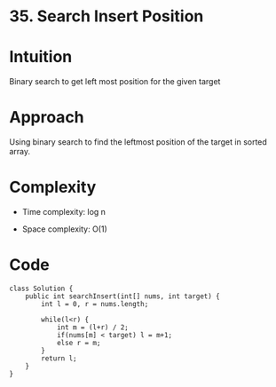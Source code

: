 # 35. Search Insert Position

# Intuition
<!-- Describe your first thoughts on how to solve this problem. -->
Binary search to get left most position for the given target

# Approach
<!-- Describe your approach to solving the problem. -->
Using binary search to find the leftmost position of the target in sorted array.

# Complexity
- Time complexity: log n
<!-- Add your time complexity here, e.g. $$O(n)$$ -->

- Space complexity: O(1)
<!-- Add your space complexity here, e.g. $$O(n)$$ -->

# Code
```
class Solution {
    public int searchInsert(int[] nums, int target) {
        int l = 0, r = nums.length;

        while(l<r) {
            int m = (l+r) / 2;
            if(nums[m] < target) l = m+1;
            else r = m;
        }
        return l;
    }
}
```